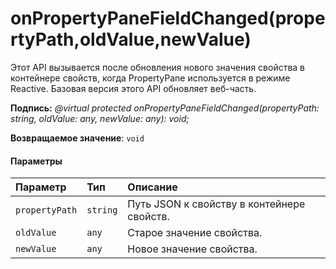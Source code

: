 # <a name="onpropertypanefieldchangedpropertypatholdvaluenewvalue"></a>onPropertyPaneFieldChanged(propertyPath,oldValue,newValue)




Этот API вызывается после обновления нового значения свойства в контейнере свойств, когда PropertyPane используется в режиме Reactive. Базовая версия этого API обновляет веб-часть.

**Подпись:** _@virtual protected onPropertyPaneFieldChanged(propertyPath: string, oldValue: any, newValue: any): void;_

**Возвращаемое значение**: `void`





#### <a name="parameters"></a>Параметры


| Параметр       | Тип    | Описание |
|:-------------|:---------------|:------------|
| `propertyPath`    | `string` | Путь JSON к свойству в контейнере свойств. |
| `oldValue`    | `any` | Старое значение свойства. |
| `newValue`    | `any` | Новое значение свойства. |


